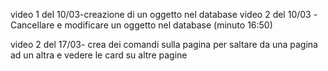 video 1 del 10/03-creazione di un oggetto nel database
video 2 del 10/03 -Cancellare e modificare un oggetto nel database (minuto 16:50)

video 2 del 17/03- crea dei comandi sulla pagina per saltare da una pagina ad un altra e vedere le card su altre pagine



